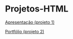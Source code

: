 # Projetos-HTML
[Apresentação (projeto 1)](https://diuliendy.github.io/Apresenta-o/)

[Portfólio (projeto 2)]( https://diuliendy.github.io/Portf-lio/)
